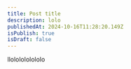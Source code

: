 ```yaml
---
title: Post title
description: lolo
publishedAt: 2024-10-16T11:28:20.149Z
isPublish: true
isDraft: false
---
```

l﻿lololololololo